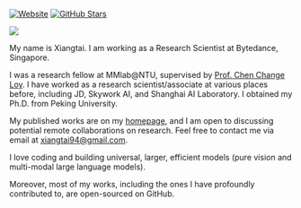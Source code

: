 <!--### Hi there 👋



**lxtGH/lxtGH** is a ✨ _special_ ✨ repository because its `README.md` (this file) appears on your GitHub profile.

Here are some ideas to get you started:

- 🔭 I’m currently working on ...
- 🌱 I’m currently learning ...
- 👯 I’m looking to collaborate on ...
- 🤔 I’m looking for help with ...
- 💬 Ask me about ...
- 📫 How to reach me: ...
- 😄 Pronouns: ...
- ⚡ Fun fact: ...
-->


[![Website](https://img.shields.io/website?label=lxtgh.github.io&style=for-the-badge&up_message=up&url=https://lxtgh.github.io/)](https://lxtgh.github.io/)
[![GitHub Stars](https://img.shields.io/github/stars/lxtGH?affiliations=OWNER%2CCOLLABORATOR&style=for-the-badge)](https://github.com/lxtGH)

![]( https://steins-gate-visitor-count.greenhandatsjtu.repl.co/{lxtGH})

My name is Xiangtai. I am working as a Research Scientist at Bytedance, Singapore. 

I was a research fellow at MMlab@NTU, supervised by [Prof. Chen Change Loy](https://www.mmlab-ntu.com/person/ccloy/). I have worked as a research scientist/associate at various places before, including JD, Skywork AI, and Shanghai AI Laboratory. I obtained my Ph.D. from Peking University.

My published works are on my [homepage](https://lxtgh.github.io/), and I am open to discussing potential remote collaborations on research. Feel free to contact me via email at xiangtai94@gmail.com.


I love coding and building universal, larger, efficient models (pure vision and multi-modal large language models). 


Moreover, most of my works, including the ones I have profoundly contributed to, are open-sourced on GitHub.
